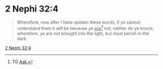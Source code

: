 # 2 Nephi 32:4

> Wherefore, now after I have spoken these words, if ye cannot understand them it will be because ye <u>ask</u>[^a] not, neither do ye knock; wherefore, ye are not brought into the light, but must perish in the dark.

[2 Nephi 32:4](https://www.churchofjesuschrist.org/study/scriptures/bofm/2-ne/32?lang=eng&id=p4#p4)


[^a]: TG [Ask.](https://www.churchofjesuschrist.org/study/scriptures/tg/ask?lang=eng)
